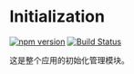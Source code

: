 # Initialization

[![npm version](https://img.shields.io/npm/v/@hecom/initialization.svg?style=flat)](https://www.npmjs.com/package/@hecom/initialization)
[![Build Status](https://travis-ci.org/hecom-rn/Initialization.svg?branch=master)](https://travis-ci.org/hecom-rn/Initialization)

这是整个应用的初始化管理模块。